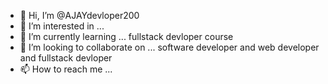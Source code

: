 - 👋 Hi, I’m @AJAYdevloper200
- 👀 I’m interested in ...
- 🌱 I’m currently learning ... fullstack devloper course 
- 💞️ I’m looking to collaborate on ... software developer and web developer and fullstack devloper
- 📫 How to reach me ...

<!---
AJAYdevloper200/AJAYdevloper200 is a ✨ special ✨ repository because its `README.md` (this file) appears on your GitHub profile.
You can click the Preview link to take a look at your changes.
--->
